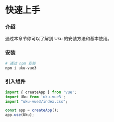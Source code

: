 # 快速上手

### 介绍

通过本章节你可以了解到 Uku 的安装方法和基本使用。

### 安装

```bash
# 通过 npm 安装
npm i uku-vue3
```

### 引入组件

```javascript
import { createApp } from 'vue';
import Uku from 'uku-vue3';
import "uku-vue3/index.css";

const app = createApp();
app.use(Uku);
```